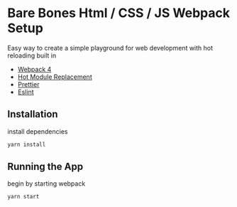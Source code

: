# Bare Bones Html / CSS / JS Webpack Setup

Easy way to create a simple playground for web development with hot reloading built in

- [Webpack 4](https://webpack.js.org/)
- [Hot Module Replacement](https://webpack.js.org/guides/hot-module-replacement/)
- [Prettier](https://github.com/prettier/prettier)
- [Eslint](https://github.com/eslint/eslint)

## Installation

install dependencies

```js
yarn install
```

## Running the App

begin by starting webpack

```js
yarn start
```
